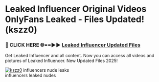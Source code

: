 # Leaked Influencer Original Videos 0nlyFans Leaked - Files Updated! (kszz0)

<h3>🔴 CLICK HERE 🌐==►► <a href="https://tinyurl.com/ms9xzufz" rel="nofollow">Leaked Influencer Updated Files</a></h3>

Get Leaked Influencer and all content. Now you can access all videos and pictures of Leaked Influencer. New Updated Files 2025!

[![kszz0](https://i.imgur.com/ppqm5kG.gif)](https://tinyurl.com/ms9xzufz)
influencers nude leaks<br>
influencers leaked nudes